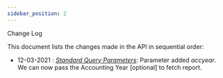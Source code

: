 ```yaml
---
sidebar_position: 2
---
```

Change Log

This document lists the changes made in the API in sequential order: 

- 12-03-2021 : <u>*Standard Query Parameters*</u>:  Parameter added *accyear*. We can now pass the Accounting Year [optional] to fetch report.
